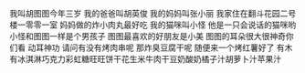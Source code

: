 我叫胡图图今年三岁
我的爸爸叫胡英俊
我的妈妈叫张小丽
我家住在翻斗花园二号楼一零零一室
妈妈做的炸小肉丸最好吃
我的猫咪叫小怪
他是一只会说话的猫咪哟
小怪和图图一样是个男孩子
图图最喜欢的好朋友是小美
图图的耳朵很大很神奇你们看
动耳神功
请问有没有烤肉串呢
那炸臭豆腐干呢
随便来一个烤红薯好了
有木有冰淇淋巧克力彩虹糖旺旺饼干花生米牛肉干豆奶酸奶橘子汁胡萝卜汁苹果汁

